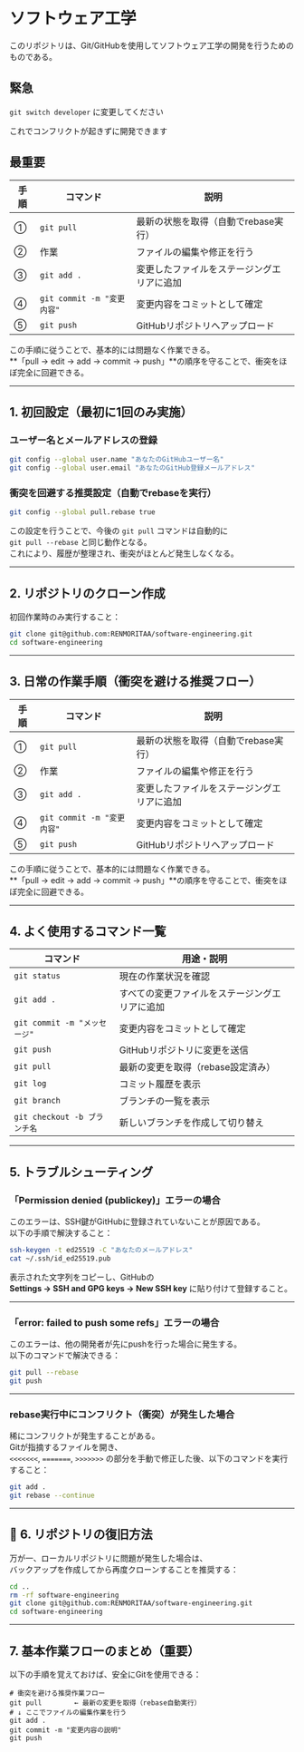 # ソフトウェア工学

このリポジトリは、Git/GitHubを使用してソフトウェア工学の開発を行うためのものである。  

## 緊急
`git switch developer`
に変更してください

これでコンフリクトが起きずに開発できます

## 最重要

| 手順 | コマンド | 説明 |
|------|-----------|------|
| ① | `git pull` | 最新の状態を取得（自動でrebase実行） |
| ② | 作業 | ファイルの編集や修正を行う |
| ③ | `git add .` | 変更したファイルをステージングエリアに追加 |
| ④ | `git commit -m "変更内容"` | 変更内容をコミットとして確定 |
| ⑤ | `git push` | GitHubリポジトリへアップロード |

この手順に従うことで、基本的には問題なく作業できる。  
**「pull → edit → add → commit → push」**の順序を守ることで、衝突をほぼ完全に回避できる。

---

## 1. 初回設定（最初に1回のみ実施）

###  ユーザー名とメールアドレスの登録
```bash
git config --global user.name "あなたのGitHubユーザー名"
git config --global user.email "あなたのGitHub登録メールアドレス"
```

###  衝突を回避する推奨設定（自動でrebaseを実行）
```bash
git config --global pull.rebase true
```

この設定を行うことで、今後の `git pull` コマンドは自動的に  
`git pull --rebase` と同じ動作となる。  
これにより、履歴が整理され、衝突がほとんど発生しなくなる。

---

##  2. リポジトリのクローン作成

初回作業時のみ実行すること：
```bash
git clone git@github.com:RENMORITAA/software-engineering.git
cd software-engineering
```

---

##  3. 日常の作業手順（衝突を避ける推奨フロー）

| 手順 | コマンド | 説明 |
|------|-----------|------|
| ① | `git pull` | 最新の状態を取得（自動でrebase実行） |
| ② | 作業 | ファイルの編集や修正を行う |
| ③ | `git add .` | 変更したファイルをステージングエリアに追加 |
| ④ | `git commit -m "変更内容"` | 変更内容をコミットとして確定 |
| ⑤ | `git push` | GitHubリポジトリへアップロード |

この手順に従うことで、基本的には問題なく作業できる。  
**「pull → edit → add → commit → push」**の順序を守ることで、衝突をほぼ完全に回避できる。

---

##  4. よく使用するコマンド一覧

| コマンド | 用途・説明 |
|-----------|------|
| `git status` | 現在の作業状況を確認 |
| `git add .` | すべての変更ファイルをステージングエリアに追加 |
| `git commit -m "メッセージ"` | 変更内容をコミットとして確定 |
| `git push` | GitHubリポジトリに変更を送信 |
| `git pull` | 最新の変更を取得（rebase設定済み） |
| `git log` | コミット履歴を表示 |
| `git branch` | ブランチの一覧を表示 |
| `git checkout -b ブランチ名` | 新しいブランチを作成して切り替え |

---

##  5. トラブルシューティング

###  「Permission denied (publickey)」エラーの場合
このエラーは、SSH鍵がGitHubに登録されていないことが原因である。  
以下の手順で解決すること：
```bash
ssh-keygen -t ed25519 -C "あなたのメールアドレス"
cat ~/.ssh/id_ed25519.pub
```
表示された文字列をコピーし、GitHubの  
**Settings → SSH and GPG keys → New SSH key** に貼り付けて登録すること。

---

### 「error: failed to push some refs」エラーの場合
このエラーは、他の開発者が先にpushを行った場合に発生する。  
以下のコマンドで解決できる：
```bash
git pull --rebase
git push
```

---

###  rebase実行中にコンフリクト（衝突）が発生した場合
稀にコンフリクトが発生することがある。  
Gitが指摘するファイルを開き、  
`<<<<<<<`, `=======`, `>>>>>>>` の部分を手動で修正した後、以下のコマンドを実行すること：

```bash
git add .
git rebase --continue
```

---

## 🔄 6. リポジトリの復旧方法

万が一、ローカルリポジトリに問題が発生した場合は、  
バックアップを作成してから再度クローンすることを推奨する：

```bash
cd ..
rm -rf software-engineering
git clone git@github.com:RENMORITAA/software-engineering.git
cd software-engineering
```

---

##  7. 基本作業フローのまとめ（重要）

以下の手順を覚えておけば、安全にGitを使用できる：

```
# 衝突を避ける推奨作業フロー
git pull        ← 最新の変更を取得（rebase自動実行）
# ↓ ここでファイルの編集作業を行う
git add .
git commit -m "変更内容の説明"
git push
```